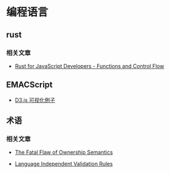 # 编程语言

## rust

### 相关文章

- [Rust for JavaScript Developers - Functions and Control Flow](http://www.sheshbabu.com/posts/rust-for-javascript-developers-functions-and-control-flow/)

## EMACScript

- [D3.js 可视化例子](https://github.com/d3/d3/wiki/Gallery)


## 术语

### 相关文章

- [The Fatal Flaw of Ownership Semantics](https://www.gingerbill.org/article/2020/06/21/the-ownership-semantics-flaw/)

- [Language Independent Validation Rules](https://livr-spec.org/)